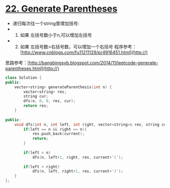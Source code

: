 # [22. Generate Parentheses](https://leetcode.com/problems/generate-parentheses/?tab=Description)
* 递归每次往一个string里增加括号:
* 1. 如果 左括号数小于n,可以增加左括号
* 2. 如果 左括号数>右括号数，可以增加一个右括号
程序参考：[http://www.cnblogs.com/fu11211129/p/4916451.html](http://)

思路参考：[http://bangbingsyb.blogspot.com/2014/11/leetcode-generate-parentheses.html](http://)

```C++
class Solution {
public:
    vector<string> generateParenthesis(int n) {
        vector<string> res;
        string cur;
        dfs(n, 0, 0, res, cur);
        return res;
    }
    
public:
    void dfs(int n, int left, int right, vector<string>& res, string current){
        if(left == n && right == n){
            res.push_back(current);
            return;
        }
        
        if(left < n)
            dfs(n, left+1, right, res, current+'(');
        
        if(left > right)
            dfs(n, left, right+1, res, current+')');
    }
};
```
